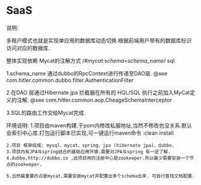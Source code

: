 # SaaS  

说明:

  多租户模式也就是实现单应用的数据库动态切换.根据前端用户带有的数据库标识访问对应的数据库. 
 
  整体实现依赖 Mycat的注解方式 /*#mycat:schema=schema_name*/ sql
 
 1.schema_name 通过dubbo的RpcContext进行传递至DAO层.   @see  com.hitler.common.dubbo.filter.AuthenticationFilter
 
 2.在DAO 层通过Hibernate jpa 拦截器在所有的 HQL/SQL 执行之前加入MyCat定义的注解.  @see com.hitler.common.aop.CheageSchemaInterceptor
 
 3.SQL的路由工作交给Mycat完成.


环境说明:
	1.项目由maven构建.于pom内修改私服地址,当然不修改也没关系.默认会索引中心库.打包运行脚本已实现,可一键运行maven命令 :clean install
	
	2.项目 框架组成: mysql、mycat、spring、jpa (hibernate jpa)、dubbo.
	3.项目内有JPA与spring结合的基础应用环境.需要对JPA与spring 有一定了解.
	4.dubbo,http://dubbo.io ,此项目用的注册中心是zookeeper.所以最少需要安装一个节点的zookeeper.
    
    5.当然最重要的点是mycat,需要安装mycat并配置出多个schema出来. 可自行查找文档配置. 
 
 

